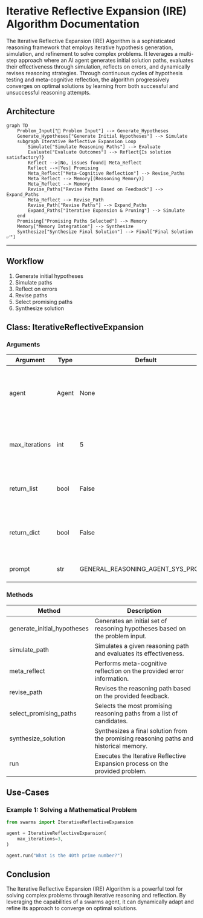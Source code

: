 # Iterative Reflective Expansion (IRE) Algorithm Documentation

The Iterative Reflective Expansion (IRE) Algorithm is a sophisticated reasoning framework that employs iterative hypothesis generation, simulation, and refinement to solve complex problems. It leverages a multi-step approach where an AI agent generates initial solution paths, evaluates their effectiveness through simulation, reflects on errors, and dynamically revises reasoning strategies. Through continuous cycles of hypothesis testing and meta-cognitive reflection, the algorithm progressively converges on optimal solutions by learning from both successful and unsuccessful reasoning attempts.

## Architecture

```mermaid
graph TD
    Problem_Input["🧩 Problem Input"] --> Generate_Hypotheses
    Generate_Hypotheses["Generate Initial Hypotheses"] --> Simulate
    subgraph Iterative Reflective Expansion Loop
        Simulate["Simulate Reasoning Paths"] --> Evaluate
        Evaluate["Evaluate Outcomes"] --> Reflect{Is solution satisfactory?}
        Reflect -->|No, issues found| Meta_Reflect
        Reflect -->|Yes| Promising
        Meta_Reflect["Meta-Cognitive Reflection"] --> Revise_Paths
        Meta_Reflect --> Memory[(Reasoning Memory)]
        Meta_Reflect --> Memory
        Revise_Paths["Revise Paths Based on Feedback"] --> Expand_Paths
        Meta_Reflect --> Revise_Path
        Revise_Path["Revise Paths"] --> Expand_Paths
        Expand_Paths["Iterative Expansion & Pruning"] --> Simulate
    end
    Promising["Promising Paths Selected"] --> Memory
    Memory["Memory Integration"] --> Synthesize
    Synthesize["Synthesize Final Solution"] --> Final["Final Solution ✅"]

```

---

## Workflow

1. Generate initial hypotheses
2. Simulate paths
3. Reflect on errors
4. Revise paths
5. Select promising paths
6. Synthesize solution

## Class: IterativeReflectiveExpansion

### Arguments

| Argument       | Type  | Default                            | Description                                                    |
| -------------- | ----- | ---------------------------------- | -------------------------------------------------------------- |
| agent          | Agent | None                               | The swarms agent instance used to perform reasoning tasks.     |
| max_iterations | int   | 5                                  | Maximum number of iterations for the reasoning process.        |
| return_list    | bool  | False                              | If True, returns the conversation as a list of messages.       |
| return_dict    | bool  | False                              | If True, returns the conversation as a dictionary of messages. |
| prompt         | str   | GENERAL_REASONING_AGENT_SYS_PROMPT | The system prompt for the agent.                               |

### Methods

| Method                      | Description                                                                            |
| --------------------------- | -------------------------------------------------------------------------------------- |
| generate_initial_hypotheses | Generates an initial set of reasoning hypotheses based on the problem input.           |
| simulate_path               | Simulates a given reasoning path and evaluates its effectiveness.                      |
| meta_reflect                | Performs meta-cognitive reflection on the provided error information.                  |
| revise_path                 | Revises the reasoning path based on the provided feedback.                             |
| select_promising_paths      | Selects the most promising reasoning paths from a list of candidates.                  |
| synthesize_solution         | Synthesizes a final solution from the promising reasoning paths and historical memory. |
| run                         | Executes the Iterative Reflective Expansion process on the provided problem.           |

## Use-Cases

### Example 1: Solving a Mathematical Problem

```python
from swarms import IterativeReflectiveExpansion

agent = IterativeReflectiveExpansion(
    max_iterations=3,
)

agent.run("What is the 40th prime number?")
```

## Conclusion

The Iterative Reflective Expansion (IRE) Algorithm is a powerful tool for solving complex problems through iterative reasoning and reflection. By leveraging the capabilities of a swarms agent, it can dynamically adapt and refine its approach to converge on optimal solutions.
